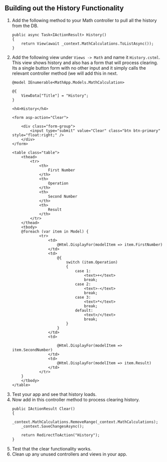 ## Building out the History Functionality

1. Add the following method to your Math controller to pull all the history from the DB.
    ```
    public async Task<IActionResult> History()
    {
        return View(await _context.MathCalculations.ToListAsync());
    }
    ```
2. Add the following view under `Views -> Math` and name it `History.cstml`. This view shows history and also has a form that will process clearing. Its a single button form with no other input and it simply calls the relevant controller method (we will add this in next.
    ```
    @model IEnumerable<MathApp.Models.MathCalculation>

    @{
        ViewData["Title"] = "History";
    }

    <h4>History</h4>

    <form asp-action="Clear">
    
        <div class="form-group">
            <input type="submit" value="Clear" class="btn btn-primary" style="float:right;" />
        </div>
    </form>

    <table class="table">
        <thead>
            <tr>
                <th>
                    First Number
                </th>
                <th>
                    Operation
                </th>
                <th>
                    Second Number
                </th>
                <th>
                    Result
                </th>
            </tr>
        </thead>
        <tbody>
        @foreach (var item in Model) {
                <tr>
                    <td>
                        @Html.DisplayFor(modelItem => item.FirstNumber)
                    </td>
                    <td>
                        @{
                            switch (item.Operation)
                            {
                                case 1:
                                    <text>+</text>
                                    break;
                                case 2:
                                    <text>-</text>
                                    break;
                                case 3:
                                    <text>*</text>
                                    break;
                                default:
                                    <text>/</text>
                                    break;
                            }
                        }
                    </td>
                    <td>
                
                        @Html.DisplayFor(modelItem => item.SecondNumber)
                    </td>
                    <td>
                        @Html.DisplayFor(modelItem => item.Result)
                    </td>            
                </tr>
        }
        </tbody>
    </table>
    ```
3. Test your app and see that history loads.
4. Now add in this controller method to process clearing history.
    ```
    public IActionResult Clear()
    {
        _context.MathCalculations.RemoveRange(_context.MathCalculations);
        _context.SaveChangesAsync();

        return RedirectToAction("History");
    }
    ```
5. Test that the clear functionality works.
6. Clean up any unused controllers and views in your app.